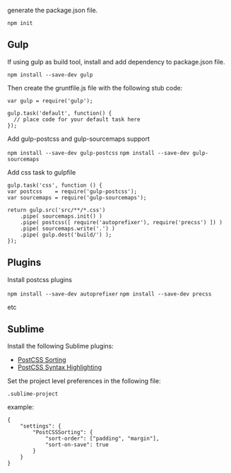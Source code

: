 generate the package.json file.

`npm init`

## Gulp

If using gulp as build tool, install and add dependency to package.json file.

`npm install --save-dev gulp`

Then create the gruntfile.js file with the following stub code:

    var gulp = require('gulp');

    gulp.task('default', function() {
      // place code for your default task here
    });

Add gulp-postcss and gulp-sourcemaps support

`npm install --save-dev gulp-postcss`
`npm install --save-dev gulp-sourcemaps`

Add css task to gulpfile

    gulp.task('css', function () {
    var postcss    = require('gulp-postcss');
    var sourcemaps = require('gulp-sourcemaps');

    return gulp.src('src/**/*.css')
        .pipe( sourcemaps.init() )
        .pipe( postcss([ require('autoprefixer'), require('precss') ]) )
        .pipe( sourcemaps.write('.') )
        .pipe( gulp.dest('build/') );
    });

## Plugins

Install postcss plugins

`npm install --save-dev autoprefixer`
`npm install --save-dev precss`

etc

## Sublime

Install the following Sublime plugins:

* [PostCSS Sorting](https://packagecontrol.io/packages/PostCSS%20Sorting)
* [PostCSS Syntax Highlighting](https://packagecontrol.io/packages/Syntax%20Highlighting%20for%20PostCSS)

Set the project level preferences in the following file:

`.sublime-project`

example:

    {
        "settings": {
            "PostCSSSorting": {
                "sort-order": ["padding", "margin"],
                "sort-on-save": true
            }
        }
    }

